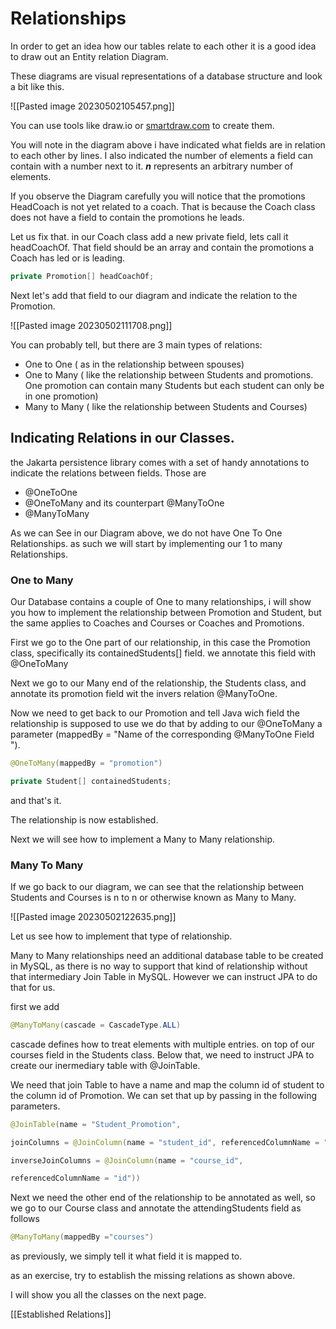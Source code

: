 # Relationships

In order to get an idea how our tables relate to each other it is a good idea to draw out an Entity relation Diagram.

These diagrams are visual representations of a database structure and look a bit like this.

![[Pasted image 20230502105457.png]]

You can use tools like draw.io or [smartdraw.com](https://cloud.smartdraw.com) to create them.

You will note in the diagram above i have indicated what fields are in relation to each other by lines. I also indicated the number of  elements a field can contain with a number next to it.
***n*** represents an arbitrary number of elements.

If you observe the Diagram carefully you will notice that the promotions HeadCoach is not yet related to a coach. That is because the Coach class does not have a field to contain the promotions he leads.

Let us fix that.
in our Coach class add a new private field, lets call it headCoachOf. That field should be an array and contain the promotions a Coach has led or is leading.

```Java
private Promotion[] headCoachOf;
```

Next let's add that field to our diagram and indicate the relation to the Promotion.

![[Pasted image 20230502111708.png]]

You can probably tell, but there are 3 main types of relations:

- One to One ( as in the relationship between spouses)
- One to Many ( like the relationship between Students and promotions. One promotion can contain many Students but each student can only be in one promotion)
- Many to Many ( like the relationship between Students and Courses)

## Indicating Relations in our Classes.

the Jakarta persistence library comes with a set of handy annotations to indicate the relations between fields. Those are
- @OneToOne
- @OneToMany and its counterpart @ManyToOne 
- @ManyToMany 

As we can See in our Diagram above, we do not have One To One Relationships. as such we will start by implementing our 1 to many Relationships.

### One to Many

Our Database contains a couple of One to many relationships, i will show you how to implement the relationship between Promotion and Student, but the same applies to Coaches and Courses or Coaches and Promotions.

First we go to the One part of our relationship, in this case the Promotion class, specifically its containedStudents[] field.
we annotate this field with @OneToMany 

Next we go to our Many end of the relationship, the Students class, and annotate its promotion field wit the invers relation @ManyToOne. 

Now we need to get back to our Promotion and tell Java wich field the relationship is supposed to use we do that by adding to our @OneToMany a parameter (mappedBy = "Name of the corresponding @ManyToOne Field ").

```Java
@OneToMany(mappedBy = "promotion")

private Student[] containedStudents;
```

and that's it. 

The relationship is now established.

Next we will see how to implement a Many to Many relationship.

### Many To Many

If we go back to our diagram, we can see that the relationship between Students and Courses is n to n or otherwise known as Many to Many.

![[Pasted image 20230502122635.png]]

Let us see how to implement that type of relationship.

Many to Many relationships need an additional database table to be created in MySQL, as there is no way to support that kind of relationship without that intermediary Join Table in MySQL. However we can instruct JPA to do that for us.

first we add
```Java
@ManyToMany(cascade = CascadeType.ALL)
```

cascade defines how to treat elements with multiple entries.
on top of our courses field in the Students class.
Below that, we need to instruct JPA to create our inermediary table with @JoinTable. 

We need that join Table to have a name and map the column id of student to the column id of Promotion.
We can set that up by passing in the following parameters.

```Java
@JoinTable(name = "Student_Promotion",

joinColumns = @JoinColumn(name = "student_id", referencedColumnName = "id"),

inverseJoinColumns = @JoinColumn(name = "course_id",

referencedColumnName = "id"))
```


Next we need the other end of the relationship to be annotated as well, so we go to our Course class and annotate the attendingStudents field as follows
```Java
@ManyToMany(mappedBy ="courses")
```
 as previously, we simply tell it what field it is mapped to.

as an exercise, try to establish the missing relations as shown above.

I will show you all the classes on the next page.

[[Established Relations]]